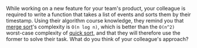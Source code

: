 While working on a new feature for your team's product, your colleague is
required to write a function that takes a list of events and sorts them by
their timestamp. Using their algorithm course knowledge, they remind you
that [merge sort](https://en.wikipedia.org/wiki/Merge_sort)'s complexity
is `O(n log n)`, which is better than the `O(n^2)` worst-case complexity
of [quick sort](https://en.wikipedia.org/wiki/Quicksort), and that they will
therefore use the former to solve their task. What do you think of your
colleague's approach?
